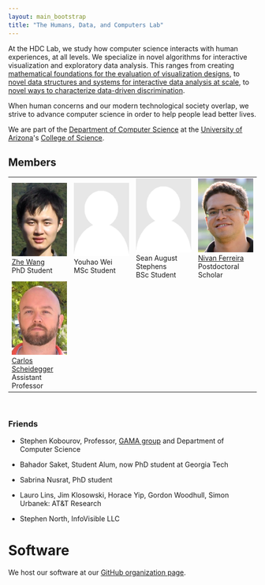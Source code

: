 ```yaml
---
layout: main_bootstrap
title: "The Humans, Data, and Computers Lab"
---
```


At the HDC Lab, we study how computer science interacts with human
experiences, at all levels. We specialize in novel algorithms for
interactive visualization and exploratory data analysis. This ranges
from creating
[mathematical foundations for the evaluation of visualization designs](http://algebraicvis.net),
to
[novel data structures and systems for interactive data analysis at scale](http://nanocubes.net),
to
[novel ways to characterize data-driven discrimination](http://fairness.haverford.edu).

When human concerns and our modern technological society overlap, we
strive to advance computer science in order to help people lead better lives.

We are part of the [Department of Computer Science](http://www.cs.arizona.edu) at the
[University of Arizona](http://www.arizona.edu)'s [College of Science](http://cos.arizona.edu/).

## Members

<table width="100%">
<tr><td width="25%"><img src="headshots/zhe.jpg" margin="1" alt="Zhe Wang"><br><a href="http://www.z-wang.com">Zhe Wang</a><br>PhD Student</td>
    <td width="25%"><img src="headshots/placeholder.png" margin="1" alt="Youhao Wei"><br>Youhao Wei<br>MSc Student</td>
	<td width="25%"><img src="headshots/placeholder.png" margin="1" alt="Sean August Stephens"><br>Sean August Stephens<br>BSc Student</td>
	<td width="25%"><img src="headshots/nivan.jpg" margin="1" alt="Nivan Ferreira"><br><a href="http://www.cs.arizona.edu/~nivanferreira">Nivan Ferreira</a><br>Postdoctoral Scholar</td>
</tr>
<tr><td width="25%"><img src="headshots/cscheid.jpg" margin="1" alt="Carlos Scheidegger"><br><a href="http://cscheid.net">Carlos Scheidegger</a><br>Assistant Professor</td>
</tr>
</table>
<br>

### Friends

* Stephen Kobourov, Professor, [GAMA group](http://gama.cs.arizona.edu/) and Department of Computer Science 

* Bahador Saket, Student Alum, now PhD student at Georgia Tech

* Sabrina Nusrat, PhD student

* Lauro Lins, Jim Klosowski, Horace Yip, Gordon
  Woodhull, Simon Urbanek: AT&T Research
  
* Stephen North, InfoVisible LLC

# Software

We host our software at our [GitHub organization page](http://github.com/hdc-arizona/).
